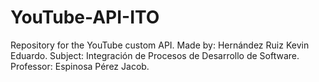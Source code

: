 # YouTube-API-ITO
Repository for the YouTube custom API. 
Made by: Hernández Ruiz Kevin Eduardo. 
Subject: Integración de Procesos de Desarrollo de Software.
Professor: Espinosa Pérez Jacob.
